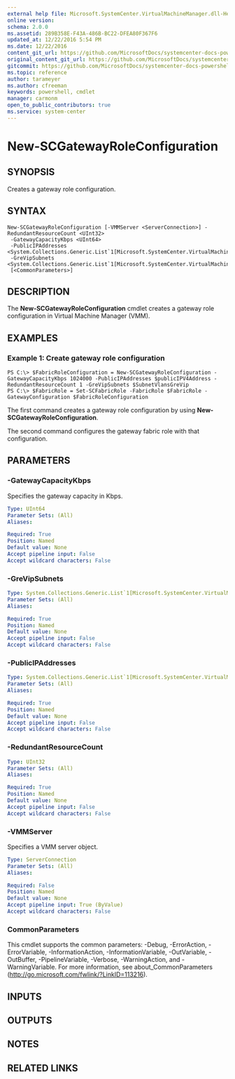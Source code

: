 ```yaml
---
external help file: Microsoft.SystemCenter.VirtualMachineManager.dll-Help.xml
online version: 
schema: 2.0.0
ms.assetid: 289B358E-F43A-486B-BC22-DFEA80F367F6
updated_at: 12/22/2016 5:54 PM
ms.date: 12/22/2016
content_git_url: https://github.com/MicrosoftDocs/systemcenter-docs-powershell/blob/master/systemcenter-cmdlets/SystemCenter2016/VirtualMachineManager/vlatest/New-SCGatewayRoleConfiguration.md
original_content_git_url: https://github.com/MicrosoftDocs/systemcenter-docs-powershell/blob/master/systemcenter-cmdlets/SystemCenter2016/VirtualMachineManager/vlatest/New-SCGatewayRoleConfiguration.md
gitcommit: https://github.com/MicrosoftDocs/systemcenter-docs-powershell/blob/17c3a51bd892aad46c731d9f381f0704b4815004/systemcenter-cmdlets/SystemCenter2016/VirtualMachineManager/vlatest/New-SCGatewayRoleConfiguration.md
ms.topic: reference
author: tarameyer
ms.author: cfreeman
keywords: powershell, cmdlet
manager: carmonm
open_to_public_contributors: true
ms.service: system-center
---
```


# New-SCGatewayRoleConfiguration

## SYNOPSIS
Creates a gateway role configuration.

## SYNTAX

```
New-SCGatewayRoleConfiguration [-VMMServer <ServerConnection>] -RedundantResourceCount <UInt32>
 -GatewayCapacityKbps <UInt64>
 -PublicIPAddresses <System.Collections.Generic.List`1[Microsoft.SystemCenter.VirtualMachineManager.AllocatedIPAddress]>
 -GreVipSubnets <System.Collections.Generic.List`1[Microsoft.SystemCenter.VirtualMachineManager.SubnetVLan]>
 [<CommonParameters>]
```

## DESCRIPTION
The **New-SCGatewayRoleConfiguration** cmdlet creates a gateway role configuration in Virtual Machine Manager (VMM).

## EXAMPLES

### Example 1: Create gateway role configuration
```
PS C:\> $FabricRoleConfiguration = New-SCGatewayRoleConfiguration -GatewayCapacityKbps 1024000 -PublicIPAddresses $publicIPV4Address -RedundantResourceCount 1 -GreVipSubnets $SubnetVlansGreVip
PS C:\> $FabricRole = Set-SCFabricRole -FabricRole $FabricRole -GatewayConfiguration $FabricRoleConfiguration
```

The first command creates a gateway role configuration by using **New-SCGatewayRoleConfiguration**.

The second command configures the gateway fabric role with that configuration.

## PARAMETERS

### -GatewayCapacityKbps
Specifies the gateway capacity in Kbps.

```yaml
Type: UInt64
Parameter Sets: (All)
Aliases: 

Required: True
Position: Named
Default value: None
Accept pipeline input: False
Accept wildcard characters: False
```

### -GreVipSubnets


```yaml
Type: System.Collections.Generic.List`1[Microsoft.SystemCenter.VirtualMachineManager.SubnetVLan]
Parameter Sets: (All)
Aliases: 

Required: True
Position: Named
Default value: None
Accept pipeline input: False
Accept wildcard characters: False
```

### -PublicIPAddresses
```yaml
Type: System.Collections.Generic.List`1[Microsoft.SystemCenter.VirtualMachineManager.AllocatedIPAddress]
Parameter Sets: (All)
Aliases: 

Required: True
Position: Named
Default value: None
Accept pipeline input: False
Accept wildcard characters: False
```

### -RedundantResourceCount
```yaml
Type: UInt32
Parameter Sets: (All)
Aliases: 

Required: True
Position: Named
Default value: None
Accept pipeline input: False
Accept wildcard characters: False
```

### -VMMServer
Specifies a VMM server object.

```yaml
Type: ServerConnection
Parameter Sets: (All)
Aliases: 

Required: False
Position: Named
Default value: None
Accept pipeline input: True (ByValue)
Accept wildcard characters: False
```

### CommonParameters
This cmdlet supports the common parameters: -Debug, -ErrorAction, -ErrorVariable, -InformationAction, -InformationVariable, -OutVariable, -OutBuffer, -PipelineVariable, -Verbose, -WarningAction, and -WarningVariable. For more information, see about_CommonParameters (http://go.microsoft.com/fwlink/?LinkID=113216).

## INPUTS

## OUTPUTS

## NOTES

## RELATED LINKS

